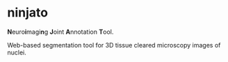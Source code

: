 # ninjato
**N**euro**i**magi**n**g **J**oint **A**nnotation **T**ool.

Web-based segmentation tool for 3D tissue cleared microscopy images of nuclei.
